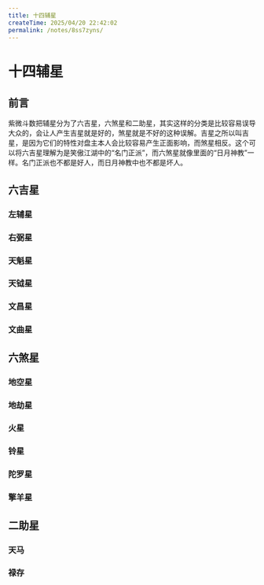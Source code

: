```yaml
---
title: 十四辅星
createTime: 2025/04/20 22:42:02
permalink: /notes/8ss7zyns/
---
```


# 十四辅星

## 前言

紫微斗数把辅星分为了六吉星，六煞星和二助星，其实这样的分类是比较容易误导大众的，会让人产生吉星就是好的，煞星就是不好的这种误解。吉星之所以叫吉星，是因为它们的特性对盘主本人会比较容易产生正面影响，而煞星相反。这个可以将六吉星理解为是笑傲江湖中的“名门正派”，而六煞星就像里面的“日月神教”一样。名门正派也不都是好人，而日月神教中也不都是坏人。





## 六吉星

### 左辅星



### 右弼星



### 天魁星



### 天钺星



### 文昌星



### 文曲星



## 六煞星



### 地空星



### 地劫星



### 火星



### 铃星



### 陀罗星



### 擎羊星





## 二助星



### 天马



### 禄存



